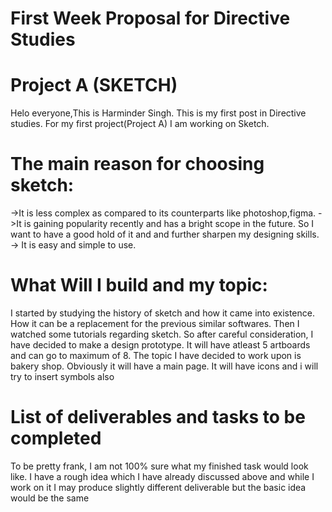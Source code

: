 # First Week Proposal for Directive Studies

# Project A (SKETCH)

Helo everyone,This is Harminder Singh. This is my first post in Directive studies. For my first project(Project A) I am working on Sketch. 
# The main reason for choosing sketch:
->It is less complex as compared to its counterparts like photoshop,figma.
->It is gaining popularity recently and has a bright scope in the future. So I want to have a good hold of it and and further sharpen my designing skills.
-> It is easy and simple to use.

# What Will I build and my topic:
I started by studying the history of sketch and how it came into existence. How it can be a replacement for the previous similar softwares. Then I watched some tutorials regarding sketch. So after careful consideration, I have decided to make a design prototype. It will have atleast 5 artboards and can go to maximum of 8. The topic I have decided to work upon is bakery shop. Obviously it will have a main page. It will have icons and i will try to insert symbols also

# List of deliverables and tasks to be completed
To be pretty frank, I am not 100% sure what my finished task would look like. I have a rough idea which I have already discussed above and while I work on it I may produce slightly different deliverable but the basic idea would be the same
